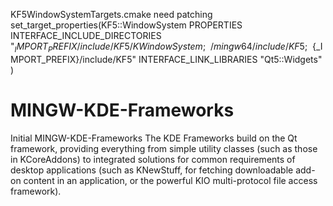 KF5WindowSystemTargets.cmake need patching
set_target_properties(KF5::WindowSystem PROPERTIES
  INTERFACE_INCLUDE_DIRECTORIES "${_IMPORT_PREFIX}/include/KF5/KWindowSystem;~~/mingw64/include/KF5;~~${_IMPORT_PREFIX}/include/KF5"
  INTERFACE_LINK_LIBRARIES "Qt5::Widgets"
)

# MINGW-KDE-Frameworks
Initial MINGW-KDE-Frameworks
The KDE Frameworks build on the Qt framework, providing everything from simple utility classes (such as those in KCoreAddons) to integrated solutions for common requirements of desktop applications (such as KNewStuff, for fetching downloadable add-on content in an application, or the powerful KIO multi-protocol file access framework).
